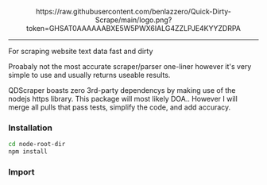 <p align="center">
https://raw.githubusercontent.com/benlazzero/Quick-Dirty-Scrape/main/logo.png?token=GHSAT0AAAAAABXE5W5PWX6IALG4ZZLPJE4KYYZDRPA
</p>

------------------------------------

For scraping website text data fast and dirty

Proabaly not the most accurate scraper/parser one-liner however it's very simple to use and usually returns useable results.

QDScraper boasts zero 3rd-party dependencys by making use of the nodejs https library. This package will most likely DOA.. 
However I will merge all pulls that pass tests, simplify the code, and add accuracy.

### Installation

```bash
cd node-root-dir
npm install 
```

### Import



